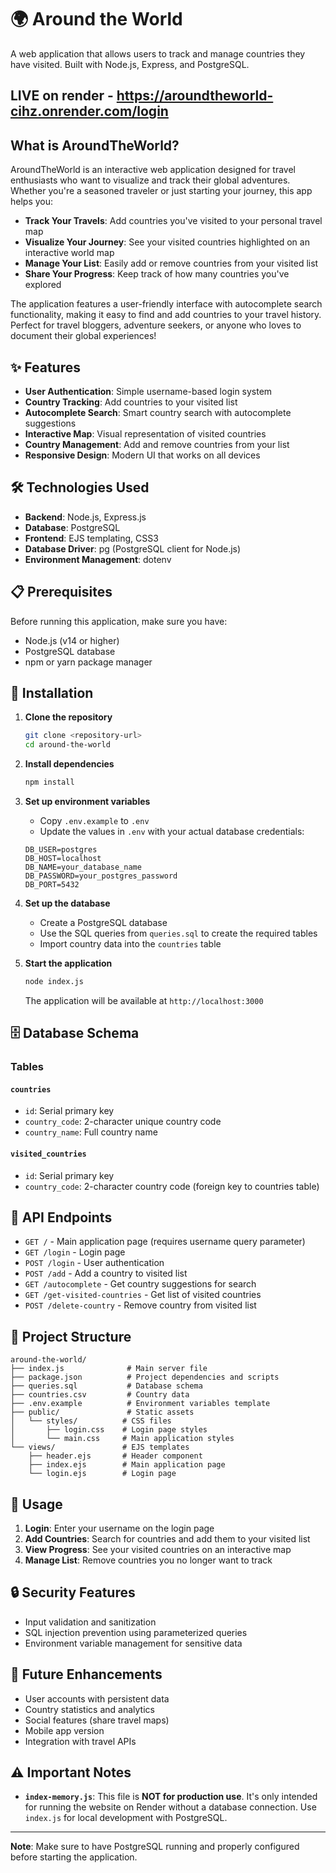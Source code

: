 # 🌍 Around the World

A web application that allows users to track and manage countries they have visited. Built with Node.js, Express, and PostgreSQL.

## LIVE on render -  https://aroundtheworld-cihz.onrender.com/login

## What is AroundTheWorld?

AroundTheWorld is an interactive web application designed for travel enthusiasts who want to visualize and track their global adventures. Whether you're a seasoned traveler or just starting your journey, this app helps you:

- **Track Your Travels**: Add countries you've visited to your personal travel map
- **Visualize Your Journey**: See your visited countries highlighted on an interactive world map
- **Manage Your List**: Easily add or remove countries from your visited list
- **Share Your Progress**: Keep track of how many countries you've explored

The application features a user-friendly interface with autocomplete search functionality, making it easy to find and add countries to your travel history. Perfect for travel bloggers, adventure seekers, or anyone who loves to document their global experiences!

## ✨ Features

- **User Authentication**: Simple username-based login system
- **Country Tracking**: Add countries to your visited list
- **Autocomplete Search**: Smart country search with autocomplete suggestions
- **Interactive Map**: Visual representation of visited countries
- **Country Management**: Add and remove countries from your list
- **Responsive Design**: Modern UI that works on all devices

## 🛠️ Technologies Used

- **Backend**: Node.js, Express.js
- **Database**: PostgreSQL
- **Frontend**: EJS templating, CSS3
- **Database Driver**: pg (PostgreSQL client for Node.js)
- **Environment Management**: dotenv

## 📋 Prerequisites

Before running this application, make sure you have:

- Node.js (v14 or higher)
- PostgreSQL database
- npm or yarn package manager

## 🚀 Installation

1. **Clone the repository**
   ```bash
   git clone <repository-url>
   cd around-the-world
   ```

2. **Install dependencies**
   ```bash
   npm install
   ```

3. **Set up environment variables**
   - Copy `.env.example` to `.env`
   - Update the values in `.env` with your actual database credentials:
   ```env
   DB_USER=postgres
   DB_HOST=localhost
   DB_NAME=your_database_name
   DB_PASSWORD=your_postgres_password
   DB_PORT=5432
   ```

4. **Set up the database**
   - Create a PostgreSQL database
   - Use the SQL queries from `queries.sql` to create the required tables
   - Import country data into the `countries` table

5. **Start the application**
   ```bash
   node index.js
   ```

   The application will be available at `http://localhost:3000`

## 🗄️ Database Schema

### Tables

#### `countries`
- `id`: Serial primary key
- `country_code`: 2-character unique country code
- `country_name`: Full country name

#### `visited_countries`
- `id`: Serial primary key
- `country_code`: 2-character country code (foreign key to countries table)

## 🔧 API Endpoints

- `GET /` - Main application page (requires username query parameter)
- `GET /login` - Login page
- `POST /login` - User authentication
- `POST /add` - Add a country to visited list
- `GET /autocomplete` - Get country suggestions for search
- `GET /get-visited-countries` - Get list of visited countries
- `POST /delete-country` - Remove country from visited list

## 📁 Project Structure

```
around-the-world/
├── index.js              # Main server file
├── package.json          # Project dependencies and scripts
├── queries.sql           # Database schema
├── countries.csv         # Country data
├── .env.example          # Environment variables template
├── public/               # Static assets
│   └── styles/          # CSS files
│       ├── login.css    # Login page styles
│       └── main.css     # Main application styles
└── views/               # EJS templates
    ├── header.ejs       # Header component
    ├── index.ejs        # Main application page
    └── login.ejs        # Login page
```

## 🎯 Usage

1. **Login**: Enter your username on the login page
2. **Add Countries**: Search for countries and add them to your visited list
3. **View Progress**: See your visited countries on an interactive map
4. **Manage List**: Remove countries you no longer want to track

## 🔒 Security Features

- Input validation and sanitization
- SQL injection prevention using parameterized queries
- Environment variable management for sensitive data

## 🚧 Future Enhancements

- User accounts with persistent data
- Country statistics and analytics
- Social features (share travel maps)
- Mobile app version
- Integration with travel APIs

## ⚠️ Important Notes

- **`index-memory.js`**: This file is **NOT for production use**. It's only intended for running the website on Render without a database connection. Use `index.js` for local development with PostgreSQL.

---

**Note**: Make sure to have PostgreSQL running and properly configured before starting the application.
